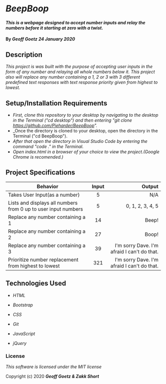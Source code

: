# _BeepBoop_

#### _This is a webpage designed to accept number inputs and relay the numbers before it starting at zero with a twist._

#### By _**Geoff Goetz**  24 January 2020_

## Description

_This project is was built with the purpose of accepting user inputs in the form of any number and relaying all whole numbers below it. This project also will replace any number containing a 1, 2 or 3 with 3 different predefined text responses with text response priority given from highest to lowest._

## Setup/Installation Requirements

* _First, clone this repository to your desktop by navigating to the desktop in the Terminal ("cd desktop") and then entering "git clone https://github.com/Pieharder/BeepBoop"._
* _Once the directory is cloned to your desktop, open the directory in the Terminal ("cd BeepBoop").
* _After that open the directory in Visual Studio Code by entering the command "code ." in the Terminal._
* _Open index.html in a browser of your choice to view the project.(Google Chrome is recomended.)_

## Project Specifications

| Behavior   |      Input      |  Output |
|------------|:---------------:|--------:|
| Takes User Input(as a number) |  5 | N/A |
| Lists and displays all numbers from 0 up to user input numbers |    5  |  0, 1, 2, 3, 4, 5 |
| Replace any number containing a 1 | 14 | Beep! |
| Replace any number containing a 2 | 27 | Boop! |
| Replace any number containing a 3 | 39 | I'm sorry Dave. I'm afraid I can't do that. |
|Prioritize number replacement from highest to lowest | 321 | I'm sorry Dave. I'm afraid I can't do that. |


## Technologies Used

* _HTML_

* _Bootstrap_

* _CSS_

* _Git_

* _JavaScript_

* _jQuery_

### License

*This software is licensed under the MIT license*

Copyright (c) 2020 **_Geoff Goetz & Zakk Short_**